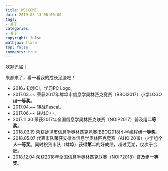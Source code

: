 ```yaml
---
title: WELCOME
date: 2019-03-13 08:00:00
tags:
- 关于
categories:
- 关于
copyright: false
mathjax: flase
top: false
comments: true
---
```


欢迎光临！

<!--more-->

来都来了，看一看我的成长足迹吧！

- 2016.~~.~~  初涉OI，学习PC Logo。
- 2017.03.~~ 荣获2017年蚌埠市信息学奥林匹克竞赛（BBOI2017）小学LOGO组**一等奖**。
- 2017.04.~~  转战Pascal。
- 2017.06.~~  转战C++。
- 2017.11.30 荣获2017年全国信息学奥林匹克联赛（NOIP2017）普及组**二等奖**。
- 2018.03.19 荣获蚌埠市信息学奥林匹克竞赛(BBOI2018)小学编程组**一等奖**。
- 2018.05.07 代表市队荣获安徽省信息学奥林匹克竞赛（AHOI2018）小学组**个人一等奖**。同时祝贺市队（蚌埠）获得**第二**的好成绩，超过芜湖，仅次于合肥。
- 2018.12.04 荣获2018年全国信息学奥林匹克联赛（NOIP2018）普及组**一等奖**。